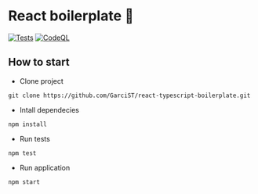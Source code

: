 # React boilerplate 🚀

[![Tests](https://github.com/GarciST/react-typescript-boilerplate/actions/workflows/tests.yml/badge.svg)](https://github.com/GarciST/react-typescript-boilerplate/actions/workflows/tests.yml) [![CodeQL](https://github.com/GarciST/react-typescript-boilerplate/actions/workflows/codeql-analysis.yml/badge.svg)](https://github.com/GarciST/react-typescript-boilerplate/actions/workflows/codeql-analysis.yml)

## How to start
 - Clone project
```
git clone https://github.com/GarciST/react-typescript-boilerplate.git
```

 - Intall dependecies
 ```
 npm install
 ```

  - Run tests
 ```
 npm test
 ```

  - Run application
 ```
 npm start
 ```
